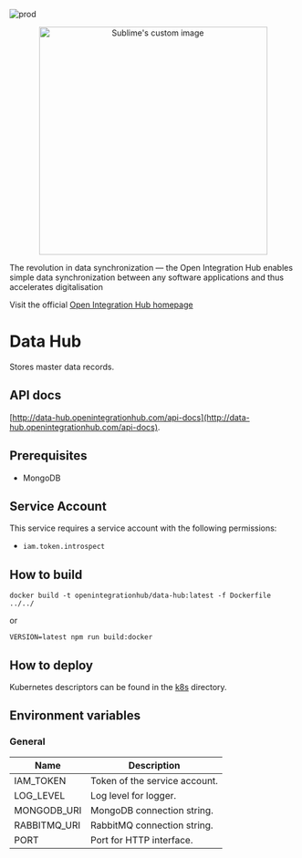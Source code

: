 ![prod](https://img.shields.io/badge/Status-Production-brightgreen.svg)

<p align="center">
  <img src="https://github.com/openintegrationhub/openintegrationhub/blob/master/Assets/medium-oih-einzeilig-zentriert.jpg" alt="Sublime's custom image" width="400"/>
</p>

The revolution in data synchronization — the Open Integration Hub enables simple data synchronization between any software applications and thus accelerates digitalisation

Visit the official [Open Integration Hub homepage](https://www.openintegrationhub.de/)

# Data Hub

Stores master data records.

## API docs

[http://data-hub.openintegrationhub.com/api-docs](http://data-hub.openintegrationhub.com/api-docs).

## Prerequisites

- MongoDB

## Service Account

This service requires a service account with the following permissions:

- `iam.token.introspect`

## How to build

```docker
docker build -t openintegrationhub/data-hub:latest -f Dockerfile ../../
```

or

```npm
VERSION=latest npm run build:docker
```

## How to deploy

Kubernetes descriptors can be found in the [k8s](./k8s) directory.

## Environment variables

### General

| Name | Description |
| --- | --- |
| IAM_TOKEN | Token of the service account. |
| LOG_LEVEL | Log level for logger. |
| MONGODB_URI | MongoDB connection string. |
| RABBITMQ_URI | RabbitMQ connection string. |
| PORT | Port for HTTP interface. |
